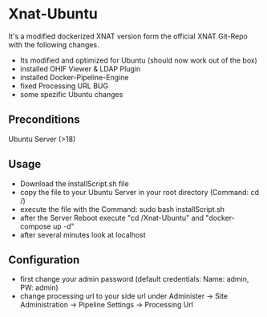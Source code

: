 # Xnat-Ubuntu
It's a modified dockerized XNAT version form the official XNAT Git-Repo with the following changes.

* Its modified and optimized for Ubuntu (should now work out of the box)
* installed OHIF Viewer & LDAP Plugin
* installed Docker-Pipeline-Engine
* fixed Processing URL BUG
* some spezific Ubuntu changes

## Preconditions
Ubuntu Server (>18)

## Usage
* Download the installScript.sh file
* copy the file to your Ubuntu Server in your root directory (Command: cd /)
* execute the file with the Command: sudo bash installScript.sh
* after the Server Reboot execute "cd /Xnat-Ubuntu" and "docker-compose up -d"
* after several minutes look at localhost
 
## Configuration
* first change your admin password (default credentials: Name: admin, PW: admin)
* change processing url to your side url under Administer -> Site Administration -> Pipeline Settings -> Processing Url
